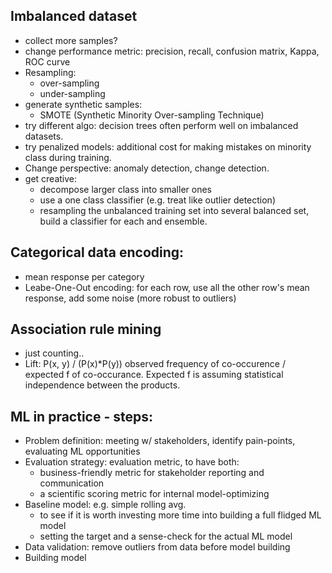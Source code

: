 ## Imbalanced dataset
- collect more samples?
- change performance metric: precision, recall, confusion matrix, Kappa, ROC curve
- Resampling:
	- over-sampling
	- under-sampling
- generate synthetic samples:
	- SMOTE (Synthetic Minority Over-sampling Technique)
- try different algo: decision trees often perform well on imbalanced datasets.
- try penalized models: additional cost for making mistakes on minority class during training.
- Change perspective: anomaly detection, change detection.
- get creative:
	- decompose larger class into smaller ones
	- use a one class classifier (e.g. treat like outlier detection)
	- resampling the unbalanced training set into several balanced set, build a classifier for each and ensemble.


## Categorical data encoding:
- mean response per category
- Leabe-One-Out encoding: for each row, use all the other row's mean response, add some noise (more robust to outliers)


## Association rule mining
- just counting..
- Lift: P(x, y) / (P(x)*P(y)) observed frequency of co-occurence / expected f of co-occurance. Expected f is assuming statistical independence between the products. 

## ML in practice - steps:
- Problem definition: meeting w/ stakeholders, identify pain-points, evaluating ML opportunities
- Evaluation strategy: evaluation metric, to have both:
	- business-friendly metric for stakeholder reporting and communication
	- a scientific scoring metric for internal model-optimizing
- Baseline model: e.g. simple rolling avg. 
	- to see if it is worth investing more time into building a full flidged ML model
	- setting the target and a sense-check for the actual ML model
- Data validation: remove outliers from data before model building
- Building model